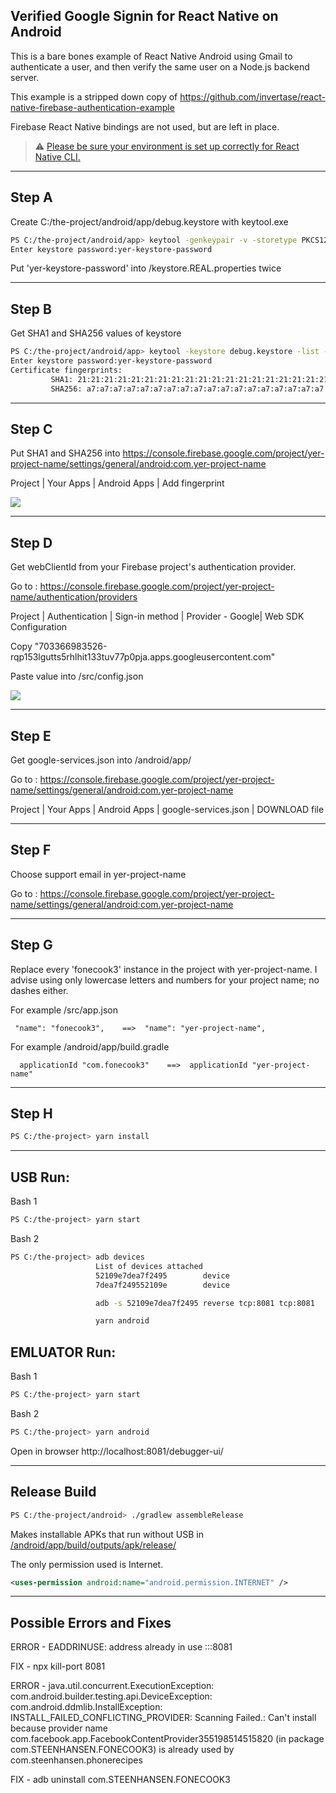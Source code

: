 
## Verified Google Signin for React Native on Android

This is a bare bones example of React Native Android using Gmail to
authenticate a user, and then verify the same user on a Node.js
backend server.

This example is a stripped down copy of https://github.com/invertase/react-native-firebase-authentication-example

Firebase React Native bindings are not used, but are left in place.



> ⚠️ [Please be sure your environment is set up correctly for React Native CLI.](https://reactnative.dev/docs/environment-setup)


-------------------------------

## Step A
Create C:/the-project/android/app/debug.keystore with keytool.exe

```bash
PS C:/the-project/android/app> keytool -genkeypair -v -storetype PKCS12 -keystore debug.keystore -alias my-key-alias -keyalg RSA -keysize 2048 -validity 10000
Enter keystore password:yer-keystore-password
```
Put 'yer-keystore-password' into /keystore.REAL.properties twice 

-------------------------------
## Step B
Get SHA1 and SHA256 values of keystore

```bash
PS C:/the-project/android/app> keytool -keystore debug.keystore -list -v
Enter keystore password:yer-keystore-password
Certificate fingerprints:
         SHA1: 21:21:21:21:21:21:21:21:21:21:21:21:21:21:21:21:21:21:21:21
         SHA256: a7:a7:a7:a7:a7:a7:a7:a7:a7:a7:a7:a7:a7:a7:a7:a7:a7:a7:a7:a7:a7:a7:a7:a7:a7:a7:a7:a7:a7:a7:a7:a7
```
-------------------------------
## Step C
Put SHA1 and SHA256 into  https://console.firebase.google.com/project/yer-project-name/settings/general/android:com.yer-project-name

Project | Your Apps | Android Apps | Add fingerprint

![](/C-sha1-sha256-android.png)

-------------------------------
## Step D
Get webClientId from your Firebase project's authentication provider.

Go to : https://console.firebase.google.com/project/yer-project-name/authentication/providers

Project | Authentication | Sign-in method | Provider - Google| Web SDK Configuration

Copy "703366983526-rqp153lgutts5rhlhit133tuv77p0pja.apps.googleusercontent.com"

Paste value into /src/config.json

![](/D-web-client-id.png)


-------------------------------
## Step E
Get google-services.json into /android/app/

Go to : https://console.firebase.google.com/project/yer-project-name/settings/general/android:com.yer-project-name

  Project | Your Apps | Android Apps | google-services.json | DOWNLOAD file

-------------------------------
## Step F

Choose support email in yer-project-name

Go to : https://console.firebase.google.com/project/yer-project-name/settings/general/android:com.yer-project-name

-------------------------------
## Step G

Replace every 'fonecook3' instance in the project with yer-project-name.
I advise using only lowercase letters and numbers for your project name; no dashes either.

For example /src/app.json

     "name": "fonecook3",    ==>  "name": "yer-project-name",

For example /android/app/build.gradle

      applicationId "com.fonecook3"    ==>  applicationId "yer-project-name"


-------------------------------
## Step H

```bash
PS C:/the-project> yarn install
```

-------------------------------

## USB Run:

  Bash 1

```bash
PS C:/the-project> yarn start
```

  Bash 2

```bash
PS C:/the-project> adb devices
                   List of devices attached
                   52109e7dea7f2495        device
                   7dea7f249552109e        device

                   adb -s 52109e7dea7f2495 reverse tcp:8081 tcp:8081

                   yarn android
```

## EMLUATOR Run:

  Bash 1

```bash
PS C:/the-project> yarn start
```
  Bash 2

```bash
PS C:/the-project> yarn android
```

  Open in browser
    http://localhost:8081/debugger-ui/

-------------------------------
## Release Build
```bash
PS C:/the-project/android> ./gradlew assembleRelease
```

Makes installable APKs that run without USB in [/android/app/build/outputs/apk/release/](/android/app/build/outputs/apk/release/)

The only permission used is Internet.
```XML
<uses-permission android:name="android.permission.INTERNET" />
```

-------------------------------

## Possible Errors and Fixes

ERROR - EADDRINUSE: address already in use :::8081
  
  FIX - npx kill-port 8081


ERROR - java.util.concurrent.ExecutionException: com.android.builder.testing.api.DeviceException: com.android.ddmlib.InstallException: INSTALL_FAILED_CONFLICTING_PROVIDER: Scanning Failed.: Can't install because provider name com.facebook.app.FacebookContentProvider355198514515820 (in package com.STEENHANSEN.FONECOOK3) is already used by com.steenhansen.phonerecipes

  FIX - adb uninstall com.STEENHANSEN.FONECOOK3
